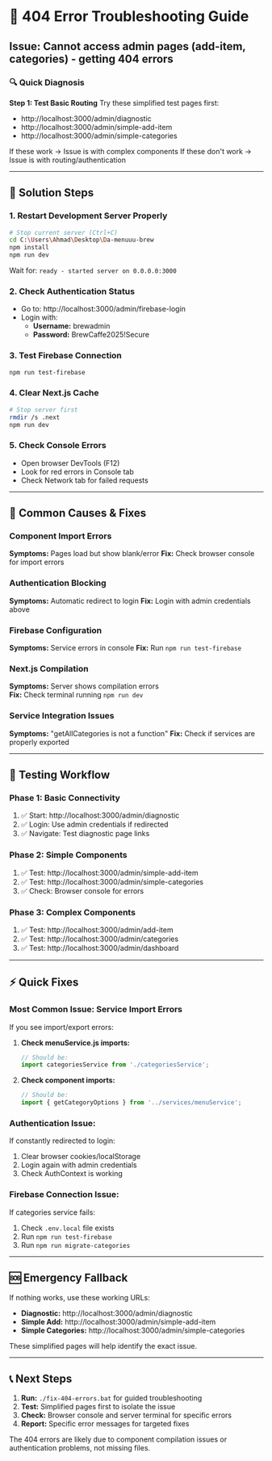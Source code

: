 # 🚨 404 Error Troubleshooting Guide

## Issue: Cannot access admin pages (add-item, categories) - getting 404 errors

### 🔍 Quick Diagnosis

**Step 1: Test Basic Routing**
Try these simplified test pages first:
- http://localhost:3000/admin/diagnostic
- http://localhost:3000/admin/simple-add-item  
- http://localhost:3000/admin/simple-categories

If these work → Issue is with complex components
If these don't work → Issue is with routing/authentication

---

## 🔧 Solution Steps

### 1. **Restart Development Server Properly**
```bash
# Stop current server (Ctrl+C)
cd C:\Users\Ahmad\Desktop\Da-menuuu-brew
npm install
npm run dev
```

Wait for: `ready - started server on 0.0.0.0:3000`

### 2. **Check Authentication Status**
- Go to: http://localhost:3000/admin/firebase-login
- Login with:
  - **Username:** brewadmin  
  - **Password:** BrewCaffe2025!Secure

### 3. **Test Firebase Connection**
```bash
npm run test-firebase
```

### 4. **Clear Next.js Cache**
```bash
# Stop server first
rmdir /s .next
npm run dev
```

### 5. **Check Console Errors**
- Open browser DevTools (F12)
- Look for red errors in Console tab
- Check Network tab for failed requests

---

## 🐛 Common Causes & Fixes

### **Component Import Errors**
**Symptoms:** Pages load but show blank/error
**Fix:** Check browser console for import errors

### **Authentication Blocking**
**Symptoms:** Automatic redirect to login
**Fix:** Login with admin credentials above

### **Firebase Configuration**
**Symptoms:** Service errors in console
**Fix:** Run `npm run test-firebase`

### **Next.js Compilation**
**Symptoms:** Server shows compilation errors  
**Fix:** Check terminal running `npm run dev`

### **Service Integration Issues**
**Symptoms:** "getAllCategories is not a function"
**Fix:** Check if services are properly exported

---

## 📱 Testing Workflow

### **Phase 1: Basic Connectivity**
1. ✅ Start: http://localhost:3000/admin/diagnostic
2. ✅ Login: Use admin credentials if redirected
3. ✅ Navigate: Test diagnostic page links

### **Phase 2: Simple Components**  
1. ✅ Test: http://localhost:3000/admin/simple-add-item
2. ✅ Test: http://localhost:3000/admin/simple-categories
3. ✅ Check: Browser console for errors

### **Phase 3: Complex Components**
1. ✅ Test: http://localhost:3000/admin/add-item
2. ✅ Test: http://localhost:3000/admin/categories  
3. ✅ Test: http://localhost:3000/admin/dashboard

---

## ⚡ Quick Fixes

### **Most Common Issue: Service Import Errors**
If you see import/export errors:

1. **Check menuService.js imports:**
   ```javascript
   // Should be:
   import categoriesService from './categoriesService';
   ```

2. **Check component imports:**
   ```javascript
   // Should be:
   import { getCategoryOptions } from '../services/menuService';
   ```

### **Authentication Issue:**
If constantly redirected to login:
1. Clear browser cookies/localStorage
2. Login again with admin credentials
3. Check AuthContext is working

### **Firebase Connection Issue:**
If categories service fails:
1. Check `.env.local` file exists
2. Run `npm run test-firebase`  
3. Run `npm run migrate-categories`

---

## 🆘 Emergency Fallback

If nothing works, use these working URLs:
- **Diagnostic:** http://localhost:3000/admin/diagnostic
- **Simple Add:** http://localhost:3000/admin/simple-add-item
- **Simple Categories:** http://localhost:3000/admin/simple-categories

These simplified pages will help identify the exact issue.

---

## 📞 Next Steps

1. **Run:** `./fix-404-errors.bat` for guided troubleshooting
2. **Test:** Simplified pages first to isolate the issue
3. **Check:** Browser console and server terminal for specific errors
4. **Report:** Specific error messages for targeted fixes

The 404 errors are likely due to component compilation issues or authentication problems, not missing files.
